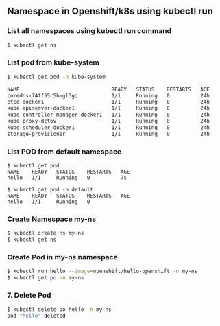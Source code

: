## Namespace in Openshift/k8s using kubectl run

### List all namespaces using kubectl run command
```bash
$ kubectl get ns 
```
### List pod from kube-system
```bash
$ kubectl get pod -n kube-system

NAME                              READY   STATUS    RESTARTS   AGE
coredns-74ff55c5b-gl5gd           1/1     Running   0          24h
etcd-docker1                      1/1     Running   0          24h
kube-apiserver-docker1            1/1     Running   0          24h
kube-controller-manager-docker1   1/1     Running   0          24h
kube-proxy-dct6v                  1/1     Running   0          24h
kube-scheduler-docker1            1/1     Running   0          24h
storage-provisioner               1/1     Running   0          24h
```
### List POD from default namespace
```
$ kubectl get pod 
NAME    READY   STATUS    RESTARTS   AGE
hello   1/1     Running   0          7s

$ kubectl get pod -n default
NAME    READY   STATUS    RESTARTS   AGE
hello   1/1     Running   0 
```
### Create Namespace  my-ns 

```bash
$ kubectl create ns my-ns
$ kubectl get ns
```

### Create Pod in  my-ns  namespace
```bash
$ kubectl run hello --image=openshift/hello-openshift -n my-ns
$ kubectl get po -n my-ns
```

### 7. Delete Pod
```bash
$ kubectl delete po hello -n my-ns
pod "hello" deleted
```
